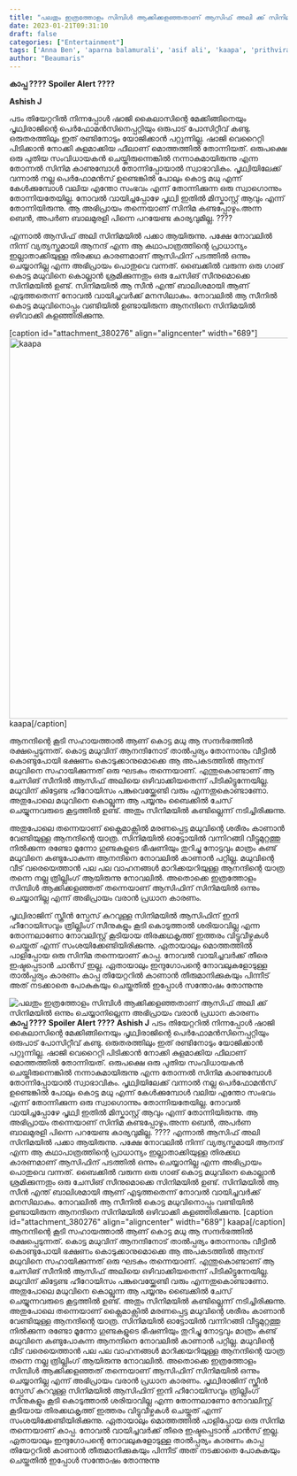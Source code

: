 ```yaml
---
title: "പലതും ഇത്രത്തോളം സിമ്പിൾ ആക്കിക്കളഞ്ഞതാണ് ആസിഫ് അലി ക്ക് സിനിമയിൽ ഒന്നും ചെയ്യാനില്ലെന്ന അഭിപ്രായം വരാൻ പ്രധാന കാരണം"
date: 2023-01-21T09:31:10
draft: false
categories: ["Entertainment"]
tags: ['Anna Ben', 'aparna balamurali', 'asif ali', 'kaapa', 'prithviraj', 'shaji kailas']
author: "Beaumaris"
---
```


<strong>കാപ്പ ????</strong>
<strong>Spoiler Alert ????</strong>

<strong>Ashish J </strong>

പടം തിയേറ്ററിൽ നിന്നപ്പോൾ ഷാജി കൈലാസിന്റെ മേക്കിങ്ങിനെയും പൃഥ്വിരാജിന്റെ പെർഫോമൻസിനെപ്പറ്റിയും ഒരുപാട് പോസിറ്റീവ് കണ്ടു. ഒരുതരത്തിലും ഇത് രണ്ടിനോടും യോജിക്കാൻ പറ്റുന്നില്ല. ഷാജി വെറൈറ്റി പിടിക്കാൻ നോക്കി കുളമാക്കിയ ഫീലാണ് മൊത്തത്തിൽ തോന്നിയത്. ഒരുപക്ഷെ ഒരു പുതിയ സംവിധായകൻ ചെയ്തിരുന്നെങ്കിൽ നന്നാകുമായിരുന്നു എന്ന തോന്നൽ സിനിമ കാണുമ്പോൾ തോന്നിപ്പോയാൽ സ്വാഭാവികം. പൃഥ്വിയിലേക്ക് വന്നാൽ നല്ല പെർഫോമൻസ് ഉണ്ടെങ്കിൽ പോലും കൊട്ട മധു എന്ന് കേൾക്കുമ്പോൾ വലിയ എന്തോ സംഭവം എന്ന് തോന്നിക്കുന്ന ഒരു സ്വാഗൊന്നും തോന്നിയതേയില്ല. നോവൽ വായിച്ചപ്പോഴേ പൃഥ്വി ഇതിൽ മിസ്കാസ്റ്റ് ആവും എന്ന് തോന്നിയിരുന്നു. ആ അഭിപ്രായം തന്നെയാണ് സിനിമ കണ്ടപ്പോഴും.അന്ന ബെൻ, അപർണ ബാലമുരളി പിന്നെ പറയേണ്ട കാര്യവുമില്ല. ????

എന്നാൽ ആസിഫ് അലി സിനിമയിൽ പക്കാ ആയിരുന്നു. പക്ഷേ നോവലിൽ നിന്ന് വ്യത്യസ്തമായി ആനന്ദ് എന്ന ആ കഥാപാത്രത്തിന്റെ പ്രാധാന്യം ഇല്ലാതാക്കിയുള്ള തിരക്കഥ കാരണമാണ് ആസിഫിന് പടത്തിൽ ഒന്നും ചെയ്യാനില്ല എന്ന അഭിപ്രായം പൊതുവെ വന്നത്. ബൈക്കിൽ വരുന്ന ഒരു ഗാങ് കൊട്ട മധുവിനെ കൊല്ലാൻ ശ്രമിക്കുന്നതും ഒരു ചേസിങ് സീനുമൊക്കെ സിനിമയിൽ ഉണ്ട്. സിനിമയിൽ ആ സീൻ എന്ത് ബാലിശമായി ആണ് എടുത്തതെന്ന് നോവൽ വായിച്ചവർക്ക് മനസിലാകും. നോവലിൽ ആ സീനിൽ കൊട്ട മധുവിനൊപ്പം വണ്ടിയിൽ ഉണ്ടായിരുന്ന ആനന്ദിനെ സിനിമയിൽ ഒഴിവാക്കി കളഞ്ഞിരിക്കുന്നു.

[caption id="attachment_380276" align="aligncenter" width="689"]<img class=" wp-image-380276" src="https://cdn.boolokam.com/articles/2023/01/dqqq-2.jpg" alt="kaapa" width="689" height="689" /> kaapa[/caption]

ആനന്ദിന്റെ കൂടി സഹായത്താൽ ആണ് കൊട്ട മധു ആ സന്ദർഭത്തിൽ രക്ഷപ്പെടുന്നത്. കൊട്ട മധുവിന് ആനന്ദിനോട് താൽപ്പര്യം തോന്നാനും വീട്ടിൽ കൊണ്ടുപോയി ഭക്ഷണം കൊടുക്കാനുമൊക്കെ ആ അപകടത്തിൽ ആനന്ദ് മധുവിനെ സഹായിക്കുന്നത് ഒരു ഘടകം തന്നെയാണ്. എന്തുകൊണ്ടാണ് ആ ചേസിങ് സീനിൽ ആസിഫ് അലിയെ ഒഴിവാക്കിയതെന്ന് പിടികിട്ടുന്നേയില്ല. മധുവിന് കിട്ടേണ്ട ഹീറോയിസം പങ്കുവെയ്ക്കേണ്ടി വരും എന്നതുകൊണ്ടാണോ. അതുപോലെ മധുവിനെ കൊല്ലുന്ന ആ പയ്യനും ബൈക്കിൽ ചേസ് ചെയ്യുന്നവരുടെ കൂട്ടത്തിൽ ഉണ്ട്. അതും സിനിമയിൽ കണ്ടില്ലെന്ന് നടിച്ചിരിക്കുന്നു.

അതുപോലെ തന്നെയാണ് ക്ലൈമാക്സിൽ മരണപ്പെട്ട മധുവിന്റെ ശരീരം കാണാൻ വേണ്ടിയുള്ള ആനന്ദിന്റെ യാത്ര. സിനിമയിൽ ഓട്ടോയിൽ വന്നിറങ്ങി വീട്ടുമുറ്റത്തു നിൽക്കുന്ന രണ്ടോ മൂന്നോ ഗുണ്ടകളുടെ ഭീഷണിയും തുറിച്ചു നോട്ടവും മാത്രം കണ്ട് മധുവിനെ കണ്ടുപോകുന്ന ആനന്ദിനെ നോവലിൽ കാണാൻ പറ്റില്ല. മധുവിന്റെ വീട് വരെയെത്താൻ പല പല വാഹനങ്ങൾ മാറിക്കയറിയുള്ള ആനന്ദിന്റെ യാത്ര തന്നെ നല്ല ത്രില്ലിംഗ് ആയിരുന്നു നോവലിൽ. അതൊക്കെ ഇത്രത്തോളം സിമ്പിൾ ആക്കിക്കളഞ്ഞത് തന്നെയാണ് ആസിഫിന് സിനിമയിൽ ഒന്നും ചെയ്യാനില്ല എന്ന് അഭിപ്രായം വരാൻ പ്രധാന കാരണം.

പൃഥ്വിരാജിന് സ്ക്രീൻ സ്പേസ് കുറവുള്ള സിനിമയിൽ ആസിഫിന് ഇനി ഹീറോയിസവും ത്രില്ലിംഗ് സീനുകളും കൂടി കൊടുത്താൽ ശരിയാവില്ല എന്ന തോന്നലാണോ നോവലിസ്റ്റ് കൂടിയായ തിരക്കഥകൃത്ത് ഇത്തരം വിട്ടുവീഴ്ചകൾ ചെയ്തത് എന്ന് സംശയിക്കേണ്ടിയിരിക്കുന്നു. ഏതായാലും മൊത്തത്തിൽ പാളിപ്പോയ ഒരു സിനിമ തന്നെയാണ് കാപ്പ. നോവൽ വായിച്ചവർക്ക് തീരെ ഇഷ്ടപ്പെടാൻ ചാൻസ് ഇല്ല. ഏതായാലും ഇന്ദുഗോപന്റെ നോവലുകളോടുള്ള താൽപ്പര്യം കാരണം കാപ്പ തിയേറ്ററിൽ കാണാൻ തീരുമാനിക്കുകയും പിന്നീട് അത് നടക്കാതെ പോകുകയും ചെയ്തതിൽ ഇപ്പോൾ സന്തോഷം തോന്നുന്നു


![പലതും ഇത്രത്തോളം സിമ്പിൾ ആക്കിക്കളഞ്ഞതാണ് ആസിഫ് അലി ക്ക് സിനിമയിൽ ഒന്നും ചെയ്യാനില്ലെന്ന അഭിപ്രായം വരാൻ പ്രധാന കാരണം](https://cdn.boolokam.com/articles/2023/01/dqqq-2.jpg)**കാപ്പ ????** **Spoiler Alert ????** **Ashish J** പടം തിയേറ്ററിൽ നിന്നപ്പോൾ ഷാജി കൈലാസിന്റെ മേക്കിങ്ങിനെയും പൃഥ്വിരാജിന്റെ പെർഫോമൻസിനെപ്പറ്റിയും ഒരുപാട് പോസിറ്റീവ് കണ്ടു. ഒരുതരത്തിലും ഇത് രണ്ടിനോടും യോജിക്കാൻ പറ്റുന്നില്ല. ഷാജി വെറൈറ്റി പിടിക്കാൻ നോക്കി കുളമാക്കിയ ഫീലാണ് മൊത്തത്തിൽ തോന്നിയത്. ഒരുപക്ഷെ ഒരു പുതിയ സംവിധായകൻ ചെയ്തിരുന്നെങ്കിൽ നന്നാകുമായിരുന്നു എന്ന തോന്നൽ സിനിമ കാണുമ്പോൾ തോന്നിപ്പോയാൽ സ്വാഭാവികം. പൃഥ്വിയിലേക്ക് വന്നാൽ നല്ല പെർഫോമൻസ് ഉണ്ടെങ്കിൽ പോലും കൊട്ട മധു എന്ന് കേൾക്കുമ്പോൾ വലിയ എന്തോ സംഭവം എന്ന് തോന്നിക്കുന്ന ഒരു സ്വാഗൊന്നും തോന്നിയതേയില്ല. നോവൽ വായിച്ചപ്പോഴേ പൃഥ്വി ഇതിൽ മിസ്കാസ്റ്റ് ആവും എന്ന് തോന്നിയിരുന്നു. ആ അഭിപ്രായം തന്നെയാണ് സിനിമ കണ്ടപ്പോഴും.അന്ന ബെൻ, അപർണ ബാലമുരളി പിന്നെ പറയേണ്ട കാര്യവുമില്ല. ???? എന്നാൽ ആസിഫ് അലി സിനിമയിൽ പക്കാ ആയിരുന്നു. പക്ഷേ നോവലിൽ നിന്ന് വ്യത്യസ്തമായി ആനന്ദ് എന്ന ആ കഥാപാത്രത്തിന്റെ പ്രാധാന്യം ഇല്ലാതാക്കിയുള്ള തിരക്കഥ കാരണമാണ് ആസിഫിന് പടത്തിൽ ഒന്നും ചെയ്യാനില്ല എന്ന അഭിപ്രായം പൊതുവെ വന്നത്. ബൈക്കിൽ വരുന്ന ഒരു ഗാങ് കൊട്ട മധുവിനെ കൊല്ലാൻ ശ്രമിക്കുന്നതും ഒരു ചേസിങ് സീനുമൊക്കെ സിനിമയിൽ ഉണ്ട്. സിനിമയിൽ ആ സീൻ എന്ത് ബാലിശമായി ആണ് എടുത്തതെന്ന് നോവൽ വായിച്ചവർക്ക് മനസിലാകും. നോവലിൽ ആ സീനിൽ കൊട്ട മധുവിനൊപ്പം വണ്ടിയിൽ ഉണ്ടായിരുന്ന ആനന്ദിനെ സിനിമയിൽ ഒഴിവാക്കി കളഞ്ഞിരിക്കുന്നു. [caption id="attachment_380276" align="aligncenter" width="689"] kaapa[/caption] ആനന്ദിന്റെ കൂടി സഹായത്താൽ ആണ് കൊട്ട മധു ആ സന്ദർഭത്തിൽ രക്ഷപ്പെടുന്നത്. കൊട്ട മധുവിന് ആനന്ദിനോട് താൽപ്പര്യം തോന്നാനും വീട്ടിൽ കൊണ്ടുപോയി ഭക്ഷണം കൊടുക്കാനുമൊക്കെ ആ അപകടത്തിൽ ആനന്ദ് മധുവിനെ സഹായിക്കുന്നത് ഒരു ഘടകം തന്നെയാണ്. എന്തുകൊണ്ടാണ് ആ ചേസിങ് സീനിൽ ആസിഫ് അലിയെ ഒഴിവാക്കിയതെന്ന് പിടികിട്ടുന്നേയില്ല. മധുവിന് കിട്ടേണ്ട ഹീറോയിസം പങ്കുവെയ്ക്കേണ്ടി വരും എന്നതുകൊണ്ടാണോ. അതുപോലെ മധുവിനെ കൊല്ലുന്ന ആ പയ്യനും ബൈക്കിൽ ചേസ് ചെയ്യുന്നവരുടെ കൂട്ടത്തിൽ ഉണ്ട്. അതും സിനിമയിൽ കണ്ടില്ലെന്ന് നടിച്ചിരിക്കുന്നു. അതുപോലെ തന്നെയാണ് ക്ലൈമാക്സിൽ മരണപ്പെട്ട മധുവിന്റെ ശരീരം കാണാൻ വേണ്ടിയുള്ള ആനന്ദിന്റെ യാത്ര. സിനിമയിൽ ഓട്ടോയിൽ വന്നിറങ്ങി വീട്ടുമുറ്റത്തു നിൽക്കുന്ന രണ്ടോ മൂന്നോ ഗുണ്ടകളുടെ ഭീഷണിയും തുറിച്ചു നോട്ടവും മാത്രം കണ്ട് മധുവിനെ കണ്ടുപോകുന്ന ആനന്ദിനെ നോവലിൽ കാണാൻ പറ്റില്ല. മധുവിന്റെ വീട് വരെയെത്താൻ പല പല വാഹനങ്ങൾ മാറിക്കയറിയുള്ള ആനന്ദിന്റെ യാത്ര തന്നെ നല്ല ത്രില്ലിംഗ് ആയിരുന്നു നോവലിൽ. അതൊക്കെ ഇത്രത്തോളം സിമ്പിൾ ആക്കിക്കളഞ്ഞത് തന്നെയാണ് ആസിഫിന് സിനിമയിൽ ഒന്നും ചെയ്യാനില്ല എന്ന് അഭിപ്രായം വരാൻ പ്രധാന കാരണം. പൃഥ്വിരാജിന് സ്ക്രീൻ സ്പേസ് കുറവുള്ള സിനിമയിൽ ആസിഫിന് ഇനി ഹീറോയിസവും ത്രില്ലിംഗ് സീനുകളും കൂടി കൊടുത്താൽ ശരിയാവില്ല എന്ന തോന്നലാണോ നോവലിസ്റ്റ് കൂടിയായ തിരക്കഥകൃത്ത് ഇത്തരം വിട്ടുവീഴ്ചകൾ ചെയ്തത് എന്ന് സംശയിക്കേണ്ടിയിരിക്കുന്നു. ഏതായാലും മൊത്തത്തിൽ പാളിപ്പോയ ഒരു സിനിമ തന്നെയാണ് കാപ്പ. നോവൽ വായിച്ചവർക്ക് തീരെ ഇഷ്ടപ്പെടാൻ ചാൻസ് ഇല്ല. ഏതായാലും ഇന്ദുഗോപന്റെ നോവലുകളോടുള്ള താൽപ്പര്യം കാരണം കാപ്പ തിയേറ്ററിൽ കാണാൻ തീരുമാനിക്കുകയും പിന്നീട് അത് നടക്കാതെ പോകുകയും ചെയ്തതിൽ ഇപ്പോൾ സന്തോഷം തോന്നുന്നു

